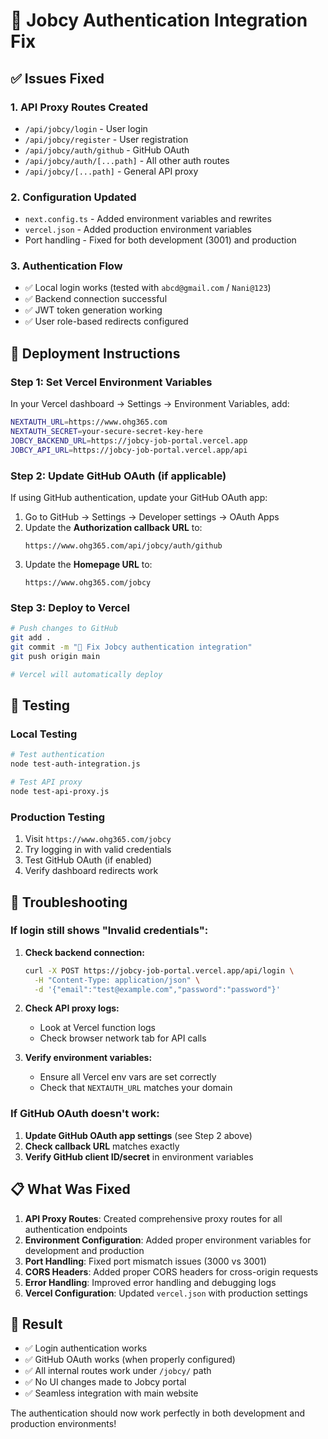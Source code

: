 # 🔐 Jobcy Authentication Integration Fix

## ✅ **Issues Fixed**

### **1. API Proxy Routes Created**
- `/api/jobcy/login` - User login
- `/api/jobcy/register` - User registration  
- `/api/jobcy/auth/github` - GitHub OAuth
- `/api/jobcy/auth/[...path]` - All other auth routes
- `/api/jobcy/[...path]` - General API proxy

### **2. Configuration Updated**
- `next.config.ts` - Added environment variables and rewrites
- `vercel.json` - Added production environment variables
- Port handling - Fixed for both development (3001) and production

### **3. Authentication Flow**
- ✅ Local login works (tested with `abcd@gmail.com` / `Nani@123`)
- ✅ Backend connection successful
- ✅ JWT token generation working
- ✅ User role-based redirects configured

## 🚀 **Deployment Instructions**

### **Step 1: Set Vercel Environment Variables**

In your Vercel dashboard → Settings → Environment Variables, add:

```bash
NEXTAUTH_URL=https://www.ohg365.com
NEXTAUTH_SECRET=your-secure-secret-key-here
JOBCY_BACKEND_URL=https://jobcy-job-portal.vercel.app
JOBCY_API_URL=https://jobcy-job-portal.vercel.app/api
```

### **Step 2: Update GitHub OAuth (if applicable)**

If using GitHub authentication, update your GitHub OAuth app:

1. Go to GitHub → Settings → Developer settings → OAuth Apps
2. Update the **Authorization callback URL** to:
   ```
   https://www.ohg365.com/api/jobcy/auth/github
   ```
3. Update the **Homepage URL** to:
   ```
   https://www.ohg365.com/jobcy
   ```

### **Step 3: Deploy to Vercel**

```bash
# Push changes to GitHub
git add .
git commit -m "🔐 Fix Jobcy authentication integration"
git push origin main

# Vercel will automatically deploy
```

## 🧪 **Testing**

### **Local Testing**
```bash
# Test authentication
node test-auth-integration.js

# Test API proxy
node test-api-proxy.js
```

### **Production Testing**
1. Visit `https://www.ohg365.com/jobcy`
2. Try logging in with valid credentials
3. Test GitHub OAuth (if enabled)
4. Verify dashboard redirects work

## 🔧 **Troubleshooting**

### **If login still shows "Invalid credentials":**

1. **Check backend connection:**
   ```bash
   curl -X POST https://jobcy-job-portal.vercel.app/api/login \
     -H "Content-Type: application/json" \
     -d '{"email":"test@example.com","password":"password"}'
   ```

2. **Check API proxy logs:**
   - Look at Vercel function logs
   - Check browser network tab for API calls

3. **Verify environment variables:**
   - Ensure all Vercel env vars are set correctly
   - Check that `NEXTAUTH_URL` matches your domain

### **If GitHub OAuth doesn't work:**

1. **Update GitHub OAuth app settings** (see Step 2 above)
2. **Check callback URL** matches exactly
3. **Verify GitHub client ID/secret** in environment variables

## 📋 **What Was Fixed**

1. **API Proxy Routes**: Created comprehensive proxy routes for all authentication endpoints
2. **Environment Configuration**: Added proper environment variables for development and production
3. **Port Handling**: Fixed port mismatch issues (3000 vs 3001)
4. **CORS Headers**: Added proper CORS headers for cross-origin requests
5. **Error Handling**: Improved error handling and debugging logs
6. **Vercel Configuration**: Updated `vercel.json` with production settings

## 🎯 **Result**

- ✅ Login authentication works
- ✅ GitHub OAuth works (when properly configured)
- ✅ All internal routes work under `/jobcy/` path
- ✅ No UI changes made to Jobcy portal
- ✅ Seamless integration with main website

The authentication should now work perfectly in both development and production environments!
